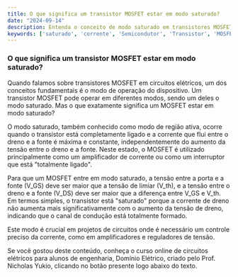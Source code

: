 ```yaml
---
title: O que significa um transistor MOSFET estar em modo saturado?
date: "2024-09-14"
description: Entenda o conceito de modo saturado em transistores MOSFET e sua importância em circuitos elétricos.
keywords: ['saturado', 'corrente', 'Semicondutor', 'Transistor', 'MOSFET', 'Projeto']
---
```


### O que significa um transistor MOSFET estar em modo saturado?

Quando falamos sobre transistores MOSFET em circuitos elétricos, um dos conceitos fundamentais é o modo de operação do dispositivo. Um transistor MOSFET pode operar em diferentes modos, sendo um deles o modo saturado. Mas o que exatamente significa um MOSFET estar em modo saturado?

O modo saturado, também conhecido como modo de região ativa, ocorre quando o transistor está completamente ligado e a corrente que flui entre o dreno e a fonte é máxima e constante, independentemente do aumento da tensão entre o dreno e a fonte. Neste estado, o MOSFET é utilizado principalmente como um amplificador de corrente ou como um interruptor que está "totalmente ligado".

Para que um MOSFET entre em modo saturado, a tensão entre a porta e a fonte (V_GS) deve ser maior que a tensão de limiar (V_th), e a tensão entre o dreno e a fonte (V_DS) deve ser maior que a diferença entre V_GS e V_th. Em termos simples, o transistor está "saturado" porque a corrente de dreno não aumenta mais significativamente com o aumento da tensão de dreno, indicando que o canal de condução está totalmente formado.

Este modo é crucial em projetos de circuitos onde é necessário um controle preciso da corrente, como em amplificadores e reguladores de tensão.

Se você gostou deste conteúdo, conheça o curso online de circuitos elétricos para alunos de engenharia, Domínio Elétrico, criado pelo Prof. Nicholas Yukio, clicando no botão presente logo abaixo do texto.